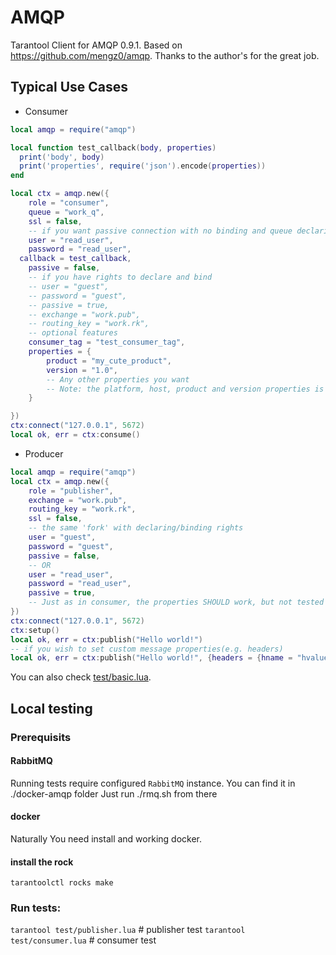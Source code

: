 # AMQP
Tarantool Client for AMQP 0.9.1. Based on https://github.com/mengz0/amqp.
Thanks to the author's for the great job.

## Typical Use Cases

+ Consumer

```lua
local amqp = require("amqp")

local function test_callback(body, properties)
  print('body', body)
  print('properties', require('json').encode(properties))
end

local ctx = amqp.new({
	role = "consumer",
	queue = "work_q",
	ssl = false,
	-- if you want passive connection with no binding and queue declaring
	user = "read_user",
	password = "read_user",
  callback = test_callback,
	passive = false,
	-- if you have rights to declare and bind
	-- user = "guest",
	-- password = "guest",
	-- passive = true,
	-- exchange = "work.pub",
	-- routing_key = "work.rk",
	-- optional features
	consumer_tag = "test_consumer_tag", 
	properties = {
		product = "my_cute_product",
		version = "1.0",
		-- Any other properties you want
		-- Note: the platform, host, product and version properties is filled by default values: `uname -oi`, `hostname -f`, tarantool-amqp and it's version respectivly. You can change thev by your own at any moment
	}

})
ctx:connect("127.0.0.1", 5672)
local ok, err = ctx:consume()
```

+ Producer

```lua
local amqp = require("amqp")
local ctx = amqp.new({
	role = "publisher",
	exchange = "work.pub",
	routing_key = "work.rk",
	ssl = false,
	-- the same 'fork' with declaring/binding rights
	user = "guest",
	password = "guest",
	passive = false,
	-- OR
	user = "read_user",
	password = "read_user",
	passive = true,
	-- Just as in consumer, the properties SHOULD work, but not tested yet.
})
ctx:connect("127.0.0.1", 5672)
ctx:setup()
local ok, err = ctx:publish("Hello world!")
-- if you wish to set custom message properties(e.g. headers)
local ok, err = ctx:publish("Hello world!", {headers = {hname = "hvalue"}})
```

You can also check [test/basic.lua](test/basic.lua).

## Local testing

### Prerequisits

#### RabbitMQ

Running tests require configured `RabbitMQ` instance. You can find it in ./docker-amqp folder
Just run ./rmq.sh from there

#### docker

Naturally You need install and working docker.

#### install the rock
`tarantoolctl rocks make`

### Run tests:
`tarantool test/publisher.lua`  # publisher test
`tarantool test/consumer.lua`   # consumer test